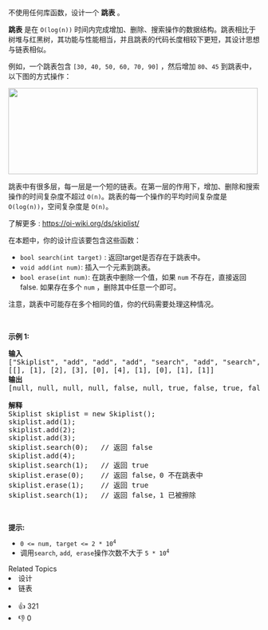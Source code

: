 <p>不使用任何库函数，设计一个 <strong>跳表</strong> 。</p>

<p><strong>跳表</strong> 是在 <code>O(log(n))</code> 时间内完成增加、删除、搜索操作的数据结构。跳表相比于树堆与红黑树，其功能与性能相当，并且跳表的代码长度相较下更短，其设计思想与链表相似。</p>

<p>例如，一个跳表包含 <code>[30, 40, 50, 60, 70, 90]</code> ，然后增加 <code>80</code>、<code>45</code> 到跳表中，以下图的方式操作：</p>

<p><img alt="" src="https://pic.leetcode.cn/1702370216-mKQcTt-1506_skiplist.gif" style="width: 500px; height: 173px;" /></p>

<p>跳表中有很多层，每一层是一个短的链表。在第一层的作用下，增加、删除和搜索操作的时间复杂度不超过 <code>O(n)</code>。跳表的每一个操作的平均时间复杂度是 <code>O(log(n))</code>，空间复杂度是 <code>O(n)</code>。</p>

<p>了解更多 :&nbsp;<a href="https://oi-wiki.org/ds/skiplist/" target="_blank">https://oi-wiki.org/ds/skiplist/</a></p>

<p>在本题中，你的设计应该要包含这些函数：</p>

<ul> 
 <li><code>bool search(int target)</code> : 返回target是否存在于跳表中。</li> 
 <li><code>void add(int num)</code>:&nbsp;插入一个元素到跳表。</li> 
 <li><code>bool erase(int num)</code>: 在跳表中删除一个值，如果&nbsp;<code>num</code>&nbsp;不存在，直接返回false. 如果存在多个&nbsp;<code>num</code>&nbsp;，删除其中任意一个即可。</li> 
</ul>

<p>注意，跳表中可能存在多个相同的值，你的代码需要处理这种情况。</p>

<p>&nbsp;</p>

<p><strong>示例 1:</strong></p>

<pre>
<b>输入</b>
["Skiplist", "add", "add", "add", "search", "add", "search", "erase", "erase", "search"]
[[], [1], [2], [3], [0], [4], [1], [0], [1], [1]]
<strong>输出</strong>
[null, null, null, null, false, null, true, false, true, false]

<strong>解释</strong>
Skiplist skiplist = new Skiplist();
skiplist.add(1);
skiplist.add(2);
skiplist.add(3);
skiplist.search(0);   // 返回 false
skiplist.add(4);
skiplist.search(1);   // 返回 true
skiplist.erase(0);    // 返回 false，0 不在跳表中
skiplist.erase(1);    // 返回 true
skiplist.search(1);   // 返回 false，1 已被擦除
</pre>

<p>&nbsp;</p>

<p><strong>提示:</strong></p>

<ul> 
 <li><code>0 &lt;= num, target &lt;= 2 * 10<sup>4</sup></code></li> 
 <li>调用<code>search</code>, <code>add</code>, &nbsp;<code>erase</code>操作次数不大于&nbsp;<code>5 * 10<sup>4</sup></code>&nbsp;</li> 
</ul>

<div><div>Related Topics</div><div><li>设计</li><li>链表</li></div></div><br><div><li>👍 321</li><li>👎 0</li></div>